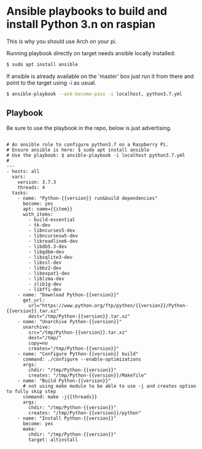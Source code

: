 # Ansible playbooks to build and install Python 3.n on raspian

This is why you should use Arch on your pi.

Running playbook directly on target needs ansible locally installed:

```sh
$ sudo apt install ansible
```

If ansible is already available on the 'master' box just run it from there and
point to the target using -i as usual.

```sh
$ ansible-playbook --ask-become-pass -i localhost, python3.7.yml
```

## Playbook

Be sure to use the playbook in the repo, below is just advertising.

```ansible

# An ansible role to configure python3.7 on a Raspberry Pi.
# Ensure ansible is here: $ sudo apt install ansible
# Use the playbook: $ ansible-playbook -i localhost python3.7.yml
#
---
- hosts: all
  vars:
    version: 3.7.3
    threads: 4
  tasks:
    - name: "Python-{{version}} run&build dependencies"
      become: yes
      apt: name={{item}}
      with_items:
        - build-essential
        - tk-dev
        - libncurses5-dev
        - libncursesw5-dev
        - libreadline6-dev
        - libdb5.3-dev
        - libgdbm-dev
        - libsqlite3-dev
        - libssl-dev
        - libbz2-dev
        - libexpat1-dev
        - liblzma-dev
        - zlib1g-dev
        - libffi-dev
    - name: "Download Python-{{version}}"
      get_url:
        url="https://www.python.org/ftp/python/{{version}}/Python-{{version}}.tar.xz"
        dest="/tmp/Python-{{version}}.tar.xz"
    - name: "Unarchive Python-{{version}}"
      unarchive:
        src="/tmp/Python-{{version}}.tar.xz"
        dest="/tmp/"
        copy=no
        creates="/tmp/Python-{{version}}"
    - name: "Configure Python-{{version}} build"
      command: ./configure --enable-optimizations
      args:
        chdir: "/tmp/Python-{{version}}"
        creates: "/tmp/Python-{{version}}/Makefile"
    - name: "Build Python-{{version}}"
      # not using make module to be able to use -j and creates option to fully skip step
      command: make -j{{threads}}
      args:
        chdir: "/tmp/Python-{{version}}"
        creates: "/tmp/Python-{{version}}/python"
    - name: "Install Python-{{version}}"
      become: yes
      make:
        chdir: "/tmp/Python-{{version}}"
        target: altinstall

```
